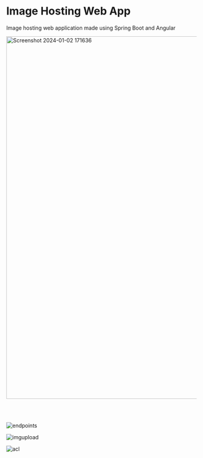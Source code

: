 # Image Hosting Web App

Image hosting web application made using Spring Boot and Angular

<img width="960" alt="Screenshot 2024-01-02 171636" src="https://github.com/rohans1445/spring-image-hosting-webapp/assets/101462549/547629d2-ff26-472c-a4d7-c52818cc7481">

<br><br>

![endpoints](https://github.com/rohans1445/spring-image-hosting-webapp/assets/101462549/c09892fe-fbb3-4fd8-be55-922b23a70362)

![imgupload](https://github.com/rohans1445/spring-image-hosting-webapp/assets/101462549/8bede2a6-c06a-4217-b13d-32c04ee27d02)

![acl](https://github.com/rohans1445/spring-image-hosting-webapp/assets/101462549/ecd9c27d-ec53-4582-952a-844506402a54)



